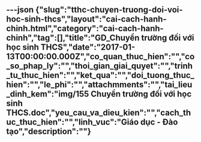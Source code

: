 ---json
{"slug":"tthc-chuyen-truong-doi-voi-hoc-sinh-thcs","layout":"cai-cach-hanh-chinh.html","category":"cai-cach-hanh-chinh","tag":[],"title":"GD_Chuyển trường đối với học sinh THCS","date":"2017-01-13T00:00:00.000Z","co_quan_thuc_hien":"","co_so_phap_ly":"","thoi_gian_giai_quyet":"","trinh_tu_thuc_hien":"","ket_qua":"","doi_tuong_thuc_hien":"","le_phi":"","attachmments":"","tai_lieu_dinh_kem":"img/155 Chuyển trường đối với học sinh THCS.doc","yeu_cau_va_dieu_kien":"","cach_thuc_thuc_hien":"","linh_vuc":"Giáo dục - Đào tạo","description":""}
---
